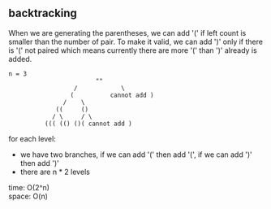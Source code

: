 ## backtracking
When we are generating the parentheses, we can add '(' if left count is smaller than the number of pair. To make it valid, we can add ')' only if there is '(' not paired which means currently there are more '(' than ')' already is added.<br>

	n = 3
	                        ""
	                  /            \
	                 (          cannot add )
	               /    \           
	             ((     ()
	            / \     / \
	          ((( (() ()( cannot add )

for each level:
- we have two branches, if we can add '(' then add '(', if we can add ')' then add ')'
- there are n * 2 levels

time: O(2^n)<br>
space: O(n)
